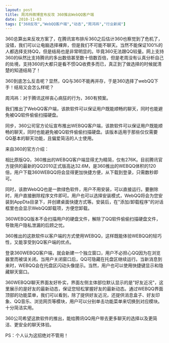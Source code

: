 ```yaml
---
layout: post
title: 周鸿祎微博宣布反攻 360推出WebQQ客户端		
date: 2010-11-03
tags: ["360反攻","WebQQ客户端","动态","周鸿祎","行业新闻"]
---
```


360总算出来反攻方案了，在腾讯宣布排斥360之后估计360也察觉到了危机了，没错，我们可以让电脑选择裸奔，但是我们不可能不聊天。当然不能保证100%的人都选择支持QQ，但是结局也是非常明显的。毕竟360无法跟QQ较量。网上支持360的纵然比支持腾讯的多出数倍甚至数十倍数百倍，但是老周没有认真分析自己的处境，支持360的大都只是看不惯QQ收费多而已，真正到了做选择的时候就清楚的知道结局了！

360到底怎么反击呢？显然，QQ与360不能再并存，于是360选择了webQQ下手！结局又会怎么样呢？

周鸿祎：对于腾讯这样丧心病狂的行为，360有预案。

我们推出了WebQQ客户端，该款软件可以保证用户既能顺畅的聊天，同时也能避免被QQ软件偷偷扫描硬盘。

同步，360公司官方论坛宣布推出WEBQQ客户端，该款软件可以保证用户既能顺畅的聊天，同时也能避免被QQ软件偷偷扫描硬盘。该版本适用于那些仅仅需要QQ基本的聊天功能，且偏爱简洁的人士使用。

来自360的官方介绍：

相比原版QQ，360推出的WEBQQ客户端显得尤为精简，仅有276K。目前腾讯官方提供的最新的QQ2010正式版高达32.6M，是360推出的WEBQQ体积的120倍，用户下载360WEBQQ将会显得更加快捷方便，从下载到登录，只需数秒即可。

同时，该款WebQQ也是一款绿色软件，用户不用安装，可以直接运行。要删除时，用户直接删除程序文件即可。用户也可以选择安装模式，WebQQ将会为您安装到AppDta目录下，并创建桌面快捷方式等。安装后，在"添加/卸载程序"的对话框里也会显示WebQQ卸载项，方便您卸载。

360WEBQQ版本不会扫描用户的硬盘文件，解除了QQ软件偷偷扫描硬盘文件，导致用户隐私泄漏的后顾之忧。

360推出的这款软件以客户端的方式使用WEBQQ，这样既能体验WEBQQ的轻巧性，又能享受到QQ客户端的优点。

登录360WEBQQ客户端，就会新建一个独立窗口，用户不必担心QQ因为在浏览器里而被误关闭。当用户关闭窗口后，QQ可隐藏在托盘区继续运行。当新消息到来时，WEBQQ会在托盘区闪动头像提示。当然，用户也可以使用快捷键显示和隐藏聊天窗口。

360WEBQQl聊天界面友好朴实，界面左侧主体部位默认显示的是"好友近况"，这里展示的是好友的最新动态，保证您轻松掌握好友的最新动态。通过WEBQQ界面顶部的功能菜单，我们可以看到，除了提供好友近况，还提供消息盒子、好友印象、QQ音乐、浏览网页等模块，用户可以分别单击功能菜单来切换到对应模块。十分简洁实用。

360公司希望这款软件的推出，能给腾讯QQ用户带去更多聊天的选择以及更简洁、更安全的聊天体验。

PS：个人认为这招绝对不管用！		